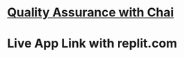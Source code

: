 # [Quality Assurance with Chai](https://www.freecodecamp.org/learn/quality-assurance/quality-assurance-and-testing-with-chai/)

# Live App Link with replit.com